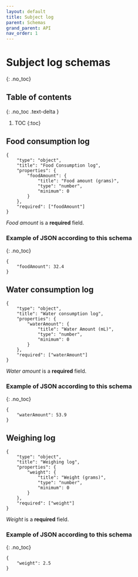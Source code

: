 ```yaml
---
layout: default
title: Subject log
parent: Schemas
grand_parent: API
nav_order: 1
---
```


# Subject log schemas
{: .no_toc}

## Table of contents
{: .no_toc .text-delta }

1. TOC
{:toc}

## Food consumption log
```
{
    "type": "object",
    "title": "Food Consumption log",
    "properties": {
        "foodAmount": {
            "title": "Food amount (grams)",
            "type": "number",
            "minimum": 0
        }
    },
    "required": ["foodAmount"]
}
```

*Food amount* is a **required** field.

### Example of JSON according to this schema
{: .no_toc}
```
{
    "foodAmount": 32.4
}
```


## Water consumption log
```
{
    "type": "object",
    "title": "Water consumption log",
    "properties": {
        "waterAmount": {
            "title": "Water Amount (mL)",
            "type": "number",
            "minimum": 0
        }
    },
    "required": ["waterAmount"]
}
```

*Water amount* is a **required** field.

### Example of JSON according to this schema
{: .no_toc}
```
{
    "waterAmount": 53.9
}
```


## Weighing log
```
{
    "type": "object",
    "title": "Weighing log",
    "properties": {
        "weight": {
            "title": "Weight (grams)",
            "type": "number",
            "minimum": 0
        }
    },
    "required": ["weight"]
}
```

*Weight* is a **required** field.

### Example of JSON according to this schema
{: .no_toc}
```
{
    "weight": 2.5
}
```
